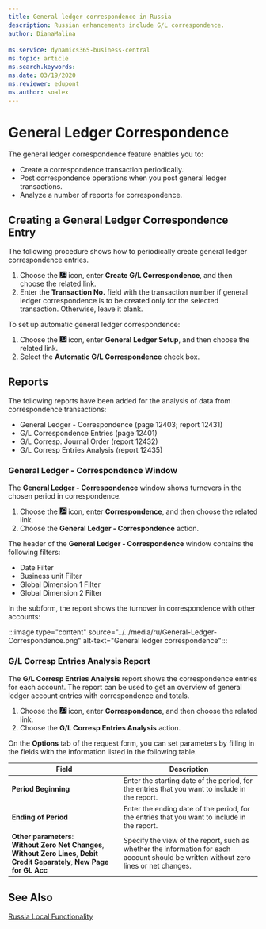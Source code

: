 ```yaml
---
title: General ledger correspondence in Russia
description: Russian enhancements include G/L correspondence.
author: DianaMalina

ms.service: dynamics365-business-central
ms.topic: article
ms.search.keywords:
ms.date: 03/19/2020
ms.reviewer: edupont
ms.author: soalex
---
```

# General Ledger Correspondence

The general ledger correspondence feature enables you to: 

- Create a correspondence transaction periodically.
- Post correspondence operations when you post general ledger transactions.
- Analyze a number of reports for correspondence.

## Creating a General Ledger Correspondence Entry

The following procedure shows how to periodically create general ledger correspondence entries.

1. Choose the ![Lightbulb that opens the Tell Me feature](../../media/ui-search/search_small.png "Tell me what you want to do") icon, enter **Create G/L Correspondence**, and then choose the related link.
2. Enter the **Transaction No.** field with the transaction number if general ledger correspondence is to be created only for the selected transaction. Otherwise, leave it blank.

To set up automatic general ledger correspondence:

1. Choose the ![Lightbulb that opens the Tell Me feature](../../media/ui-search/search_small.png "Tell me what you want to do") icon, enter **General Ledger Setup**, and then choose the related link.
2. Select the **Automatic G/L Correspondence** check box.

## Reports

The following reports have been added for the analysis of data from correspondence transactions:

- General Ledger - Correspondence (page 12403; report 12431)
- G/L Correspondence Entries (page 12401)
- G/L Corresp. Journal Order (report 12432)
- G/L Corresp Entries Analysis (report 12435)

### General Ledger - Correspondence Window

The **General Ledger - Correspondence** window shows turnovers in the chosen period in correspondence.

1. Choose the ![Lightbulb that opens the Tell Me feature](../../media/ui-search/search_small.png "Tell me what you want to do") icon, enter **Correspondence**, and then choose the related link.
2. Choose the **General Ledger - Correspondence** action.

The header of the **General Ledger - Correspondence** window contains the following filters:

- Date Filter
- Business unit Filter
- Global Dimension 1 Filter
- Global Dimension 2 Filter

In the subform, the report shows the turnover in correspondence with other accounts:

:::image type="content" source="../../media/ru/General-Ledger-Correspondence.png" alt-text="General ledger correspondence":::

### G/L Corresp Entries Analysis Report

The **G/L Corresp Entries Analysis** report shows the correspondence entries for each account. The report can be used to get an overview of general ledger account entries with correspondence and totals.

1. Choose the ![Lightbulb that opens the Tell Me feature](../../media/ui-search/search_small.png "Tell me what you want to do") icon, enter **Correspondence**, and then choose the related link.
2. Choose the **G/L Corresp Entries Analysis** action.

On the **Options** tab of the request form, you can set parameters by filling in the fields with the information listed in the following table.

| Field                  | Description                                                  |
| ---------------------- | ------------------------------------------------------------ |
| **Period Beginning**   | Enter the starting date of the period, for the entries that you want to include in the report. |
| **Ending of Period**   | Enter the ending date of the period, for the entries that you want to include in the report. |
| **Other parameters**:<br />**Without Zero Net Changes**, **Without Zero Lines**, **Debit Credit Separately**, **New Page for GL Acc** | Specify the view of the report, such as whether the information for each account should be written without zero lines or net changes. |

## See Also

[Russia Local Functionality](russia-local-functionality.md)
